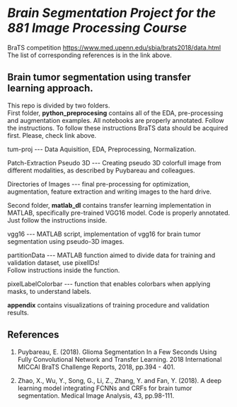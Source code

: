 <h1><b><i>Brain Segmentation Project for the 881 Image Processing Course</i></b></h1>

BraTS competition <link>https://www.med.upenn.edu/sbia/brats2018/data.html</link></br>
The list of corresponding references is in the link above. 

<h2><b>Brain tumor segmentation using transfer learning approach.</b></h2> 

This repo is divided by two folders.</br> 
First folder, <b>python_preprocesing</b> contains all of the EDA, pre-processing and augmentation examples.
All notebooks are properly annotated. Follow the instructions. To follow these instructions BraTS data should be acquired first. 
Please, check link above.</br> 

tum-proj --- Data Aquisition, EDA, Preprocessing, Normalization. 

Patch-Extraction Pseudo 3D --- Creating pseudo 3D colorfull image from different modalities, as described by Puybareau and colleagues.

Directories of Images --- final pre-processing for optimization, augmentation, feature extraction and writing images to the hard drive.

Second folder, <b>matlab_dl</b> contains transfer learning implementation in MATLAB, specifically pre-trained VGG16 model. Code is properly annotated. Just follow the instructions inside. 

vgg16 --- MATLAB script, implementation of vgg16 for brain tumor segmentation using pseudo-3D images. 

partitionData --- MATLAB function aimed to divide data for training and validation dataset, use pixelIDs!</br>Follow instructions inside the function.

pixelLabelColorbar --- function that enables colorbars when applying masks, to understand labels.

<b>appendix</b> contains visualizations of training procedure and validation results.





<h2><b>References</b></h2>

1) Puybareau, E. (2018). Glioma Segmentation In a Few Seconds Using Fully Convolutional Network and Transfer Learning. 2018 International MICCAI BraTS Challenge Reports, 2018, pp.394 - 401.

2) Zhao, X., Wu, Y., Song, G., Li, Z., Zhang, Y. and Fan, Y. (2018). A deep learning model integrating FCNNs and CRFs for brain tumor segmentation. Medical Image Analysis, 43, pp.98-111. 
